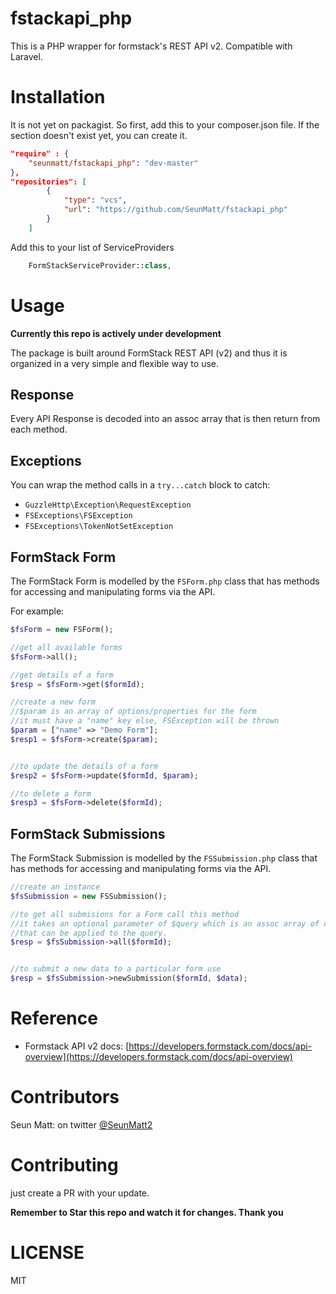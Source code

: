 fstackapi_php
=============
This is a PHP wrapper for formstack's REST API v2. Compatible with Laravel.

Installation
============
It is not yet on packagist. So first, add this to your composer.json file.
If the section doesn't exist yet, you can create it.

```json
"require" : {
	"seunmatt/fstackapi_php": "dev-master"
},
"repositories": [
        {
            "type": "vcs",
            "url": "https://github.com/SeunMatt/fstackapi_php"
        }
	]
```

Add this to your list of ServiceProviders

```php
    FormStackServiceProvider::class,
```


Usage
=====
**Currently this repo is actively under development**

The package is built around FormStack REST API (v2) and 
thus it is organized in a very simple and flexible way to use.

Response
--------
Every API Response is decoded into an assoc array that is then return from
each method.

Exceptions
-----------
You can wrap the method calls in a `try...catch` block to catch:
- `GuzzleHttp\Exception\RequestException`
- `FSExceptions\FSException`
- `FSExceptions\TokenNotSetException`


FormStack Form
--------------
 
 The FormStack Form is modelled by the `FSForm.php` class that has methods for 
 accessing and manipulating forms via the API.
 
 For example:
 ```php
$fsForm = new FSForm();

//get all available forms
$fsForm->all();

//get details of a form
$resp = $fsForm->get($formId);

//create a new form
//$param is an array of options/properties for the form
//it must have a "name" key else, FSException will be thrown
$param = ["name" => "Demo Form"];
$resp1 = $fsForm->create($param);


//to update the details of a form
$resp2 = $fsForm->update($formId, $param);

//to delete a form
$resp3 = $fsForm->delete($formId);

```


FormStack Submissions
---------------------
The FormStack Submission is modelled by the `FSSubmission.php` class that has methods for 
 accessing and manipulating forms via the API.
 
 ```php
//create an instance
$fsSubmission = new FSSubmission();

//to get all submisions for a Form call this method
//it takes an optional parameter of $query which is an assoc array of constraints 
//that can be applied to the query.
$resp = $fsSubmission->all($formId);


//to submit a new data to a particular form use
$resp = $fsSubmission->newSubmission($formId, $data);

```


Reference
=========
- Formstack API v2 docs: [https://developers.formstack.com/docs/api-overview](https://developers.formstack.com/docs/api-overview)
 
 
Contributors
============
Seun Matt: on twitter [@SeunMatt2](https://twitter.com/SeunMatt2/)

Contributing
============
just create a PR with your update.

**Remember to Star this repo and watch it for changes. Thank you**
 
LICENSE
=======
MIT